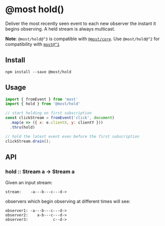 # @most hold()

Deliver the most recently seen event to each new observer the instant it begins observing.  A held stream is always multicast.

**Note**: `@most/hold@^3` is compatible with [`@most/core`](http://mostcore.readthedocs.io/en/latest/).  Use `@most/hold@^2` for compatibility with [`most@^1`](https://github.com/cujojs/most/releases)

## Install

`npm install --save @most/hold`

## Usage

```js
import { fromEvent } from 'most'
import { hold } from '@most/hold'

// start holding on first subscription
const clickStream = fromEvent('click', document)
  .map(e => ({ x: e.clientX, y: clientY }))
  .thru(hold)

// hold the latest event even before the first subscription
clickStream.drain();
```

## API

### hold :: Stream a &rarr; Stream a

Given an input stream:

```
stream:    -a---b---c---d->
```

observers which begin observing at different times will see:

```
observer1: -a---b---c---d->
observer2:    a-b---c---d->
observer3:           c--d->
```
